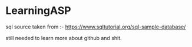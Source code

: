 # LearningASP

sql source taken from :- https://www.sqltutorial.org/sql-sample-database/

still needed to learn more about github and shit.

